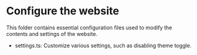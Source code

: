 # Configure the website

This folder contains essential configuration files used to modify the contents and settings of the website.

- settings.ts: Customize various settings, such as disabling theme toggle.

